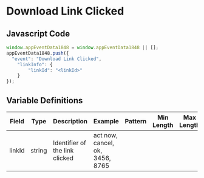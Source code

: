 # Download Link Clicked

## Javascript Code
```js
window.appEventData1848 = window.appEventData1848 || [];
appEventData1848.push({
  "event": "Download Link Clicked",
    "linkInfo": {
        "linkId": "<linkId>"
    }
});
```

## Variable Definitions

|Field|Type|Description|Example|Pattern|Min Length|Max Length|Minimum|Maximum|Multiple Of|
| --- | --- | --- | --- | --- | --- | --- | --- | --- | --- |
|linkId|string|Identifier of the link clicked|act now, cancel, ok, 3456, 8765|||||||
